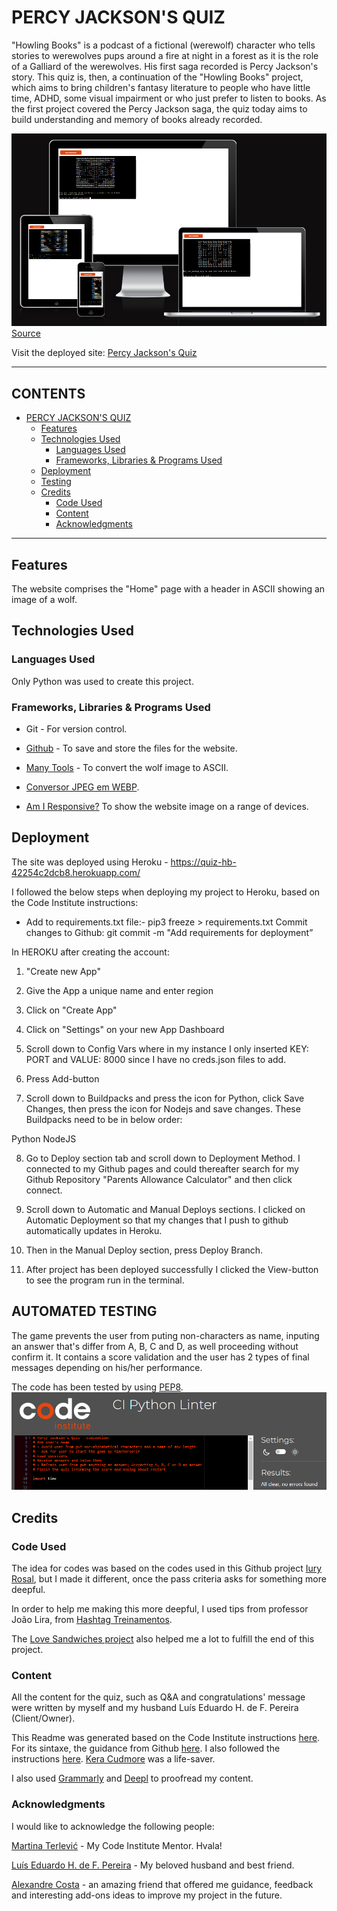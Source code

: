 # PERCY JACKSON'S QUIZ

"Howling Books" is a podcast of a fictional (werewolf) character who tells stories to werewolves pups around a fire at night in a forest as it is the role of a Galliard of the werewolves. His first saga recorded is Percy Jackson's story. This quiz is, then, a continuation of the "Howling Books" project, which aims to bring children's fantasy literature to people who have little time, ADHD, some visual impairment or who just prefer to listen to books. As the first project covered the Percy Jackson saga, the quiz today aims to build understanding and memory of books already recorded.

![General vision of my website in many types of screens](assets/images/quiz%20respons.PNG)
[Source](https://ui.dev/amiresponsive?url=https://percy-jackson-4c68baad7d9e.herokuapp.com/)

Visit the deployed site: [Percy Jackson's Quiz](https://percy-jackson-4c68baad7d9e.herokuapp.com/)

---

## CONTENTS

- [PERCY JACKSON'S QUIZ](#percy-jacksons-quiz)
  - [Features](#features)
  - [Technologies Used](#technologies-used)
    - [Languages Used](#languages-used)
    - [Frameworks, Libraries \& Programs Used](#frameworks-libraries--programs-used)
  - [Deployment](#deployment)
  - [Testing](#testing)
  - [Credits](#credits)
    - [Code Used](#code-used)
    - [Content](#content)
    - [Acknowledgments](#acknowledgments)

---


## Features

The website comprises the "Home" page with a header in ASCII showing an image of a wolf.


## Technologies Used

### Languages Used

Only Python was used to create this project.

### Frameworks, Libraries & Programs Used

- Git - For version control.

- [Github](https://github.com/) - To save and store the files for the website.

- [Many Tools](https://manytools.org/hacker-tools/convert-images-to-ascii-art/go/) - To convert the wolf image to ASCII.

- [Conversor JPEG em WEBP](https://onlineconvertfree.com/pt/convert-format/jpeg-to-webp/).

- [Am I Responsive?](https://ui.dev/amiresponsive) To show the website image on a range of devices.

## Deployment

The site was deployed using Heroku - <https://quiz-hb-42254c2dcb8.herokuapp.com/>

I followed the below steps when deploying my project to Heroku, based on the Code Institute instructions:

* Add to requirements.txt file:-
pip3 freeze > requirements.txt
Commit changes to Github:
git commit -m "Add requirements for deployment”

In HEROKU after creating the account:

1. "Create new App"

2. Give the App a unique name and enter region

3. Click on "Create App"

4. Click on "Settings" on your new App Dashboard

5. Scroll down to Config Vars where in my instance I only inserted KEY: PORT and VALUE: 8000 since I have no creds.json files to add.

6. Press Add-button

7. Scroll down to Buildpacks and press the icon for Python, click Save Changes, then press the icon for Nodejs and save changes. These Buildpacks need to be in below order:

Python 
NodeJS

8. Go to Deploy section tab and scroll down to Deployment Method. I connected to my Github pages and could thereafter search for my Github Repository "Parents Allowance Calculator" and then click connect.

9. Scroll down to Automatic and Manual Deploys sections. I clicked on Automatic Deployment so that my changes that I push to github automatically updates in Heroku.

10. Then in the Manual Deploy section, press Deploy Branch.

11. After project has been deployed successfully I clicked the View-button to see the program run in the terminal.


## AUTOMATED TESTING

The game prevents the user from puting non-characters as name, inputing an answer that's differ from A, B, C and D, as well proceeding without confirm it. It contains a score validation and the user has 2 types of final messages depending on his/her performance.

The code has been tested by using [PEP8](https://pep8ci.herokuapp.com/).
![PEP8 Validation](assets/images/testing.PNG)


## Credits

### Code Used

The idea for codes was based on the codes used in this Github project [Iury Rosal](https://github.com/iuryrosal/projetos-python/blob/main/level-a/01/quiz.py), but I made it different, once the pass criteria asks for something more deepful.

In order to help me making this more deepful, I used tips from professor João Lira, from [Hashtag Treinamentos](https://www.hashtagtreinamentos.com/).

The [Love Sandwiches project](https://github.com/Code-Institute-Solutions/love-sandwiches-p5-sourcecode/tree/master) also helped me a lot to fulfill the end of this project.

### Content

All the content for the quiz, such as Q&A and congratulations' message were written by myself and my husband Luís Eduardo H. de F. Pereira (Client/Owner).

This Readme was generated based on the Code Institute instructions [here](https://github.com/Code-Institute-Solutions/SampleREADME). For its sintaxe, the guidance from Github [here](https://docs.github.com/pt/get-started/writing-on-github/getting-started-with-writing-and-formatting-on-github/basic-writing-and-formatting-syntax#syntax). I also followed the instructions [here](https://github.com/kera-cudmore/readme-examples/blob/main/README.md). [Kera Cudmore](https://github.com/kera-cudmore) was a life-saver.

I also used [Grammarly](https://app.grammarly.com/) and [Deepl](https://www.deepl.com/translator) to proofread my content.

### Acknowledgments

I would like to acknowledge the following people:

[Martina Terlević](https://www.linkedin.com/in/martinaterlevic/) - My Code Institute Mentor. Hvala!

[Luís Eduardo H. de F. Pereira](https://www.linkedin.com/in/luis-pereira-9b425452/) - My beloved husband and best friend.

[Alexandre Costa](https://www.linkedin.com/in/costa-alex/) - an amazing friend that offered me guidance, feedback and interesting add-ons ideas to improve my project in the future.